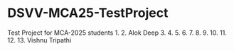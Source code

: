# DSVV-MCA25-TestProject
Test Project for MCA-2025 students
1.
2. Alok Deep
3.
4.
5.
6.
7.
8.
9.
10.
11.
12.
13. Vishnu Tripathi
